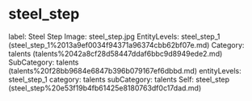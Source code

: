# steel_step

label: Steel Step
Image: steel_step.jpg
EntityLevels: steel_step_1 (steel_step_1%2013a9ef0034f94371a96374cbb62bf07e.md)
Category: talents (talents%2042a8cf28d58447ddaf6bbc9d8949ede2.md)
SubCategory: talents (talents%20f28bb9684e6847b396b079167ef6dbbd.md)
entityLevels: steel_step_1
category: talents
subCategory: talents
Self: steel_step (steel_step%20e53f19b4fb61425e8180763df0c17dad.md)

[](Untitled%2091d44bb00f424a38b0c3261e3d4bafdd.md)